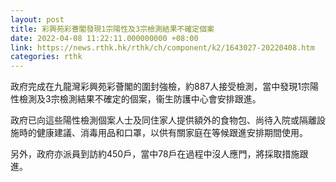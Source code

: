 ```yaml
---
layout: post
title: 彩興苑彩薈閣發現1宗陽性及3宗檢測結果不確定個案
date: 2022-04-08 11:22:11.000000000 +08:00
link: https://news.rthk.hk/rthk/ch/component/k2/1643027-20220408.htm
categories: rthk
---
```


政府完成在九龍灣彩興苑彩薈閣的圍封強檢，約887人接受檢測，當中發現1宗陽性檢測及3宗檢測結果不確定的個案，衞生防護中心會安排跟進。
 
政府已向這些陽性檢測個案人士及同住家人提供額外的食物包、尚待入院或隔離設施時的健康建議、消毒用品和口罩，以供有關家庭在等候跟進安排期間使用。
 
另外，政府亦派員到訪約450戶，當中78戶在過程中沒人應門，將採取措施跟進。
